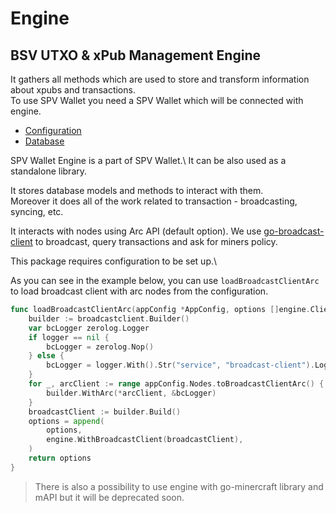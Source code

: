# Engine

## BSV UTXO & xPub Management Engine

It gathers all methods which are used to store and transform information about xpubs and transactions.\
To use SPV Wallet you need a SPV Wallet which will be connected with engine.

* [Configuration](configuration.md)
* [Database](db.md)

SPV Wallet Engine is a part of SPV Wallet.\ It can be also used as a standalone library.

It stores database models and methods to interact with them.\
Moreover it does all of the work related to transaction - broadcasting, syncing, etc.

It interacts with nodes using Arc API (default option). We use [go-broadcast-client](https://github.com/bitcoin-sv/go-broadcast-client) to broadcast, query transactions and ask for miners policy.

This package requires configuration to be set up.\\

As you can see in the example below, you can use `loadBroadcastClientArc` to load broadcast client with arc nodes from the configuration.

```go
func loadBroadcastClientArc(appConfig *AppConfig, options []engine.ClientOps, logger *zerolog.Logger) []engine.ClientOps {
	builder := broadcastclient.Builder()
	var bcLogger zerolog.Logger
	if logger == nil {
		bcLogger = zerolog.Nop()
	} else {
		bcLogger = logger.With().Str("service", "broadcast-client").Logger()
	}
	for _, arcClient := range appConfig.Nodes.toBroadcastClientArc() {
		builder.WithArc(*arcClient, &bcLogger)
	}
	broadcastClient := builder.Build()
	options = append(
		options,
		engine.WithBroadcastClient(broadcastClient),
	)
	return options
}
```

> There is also a possibility to use engine with go-minercraft library and mAPI but it will be deprecated soon.
